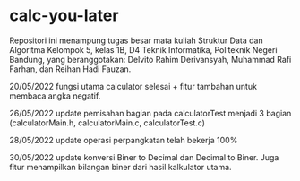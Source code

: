 # calc-you-later
Repositori ini menampung tugas besar mata kuliah Struktur Data dan Algoritma Kelompok 5, kelas 1B, D4 Teknik Informatika, Politeknik Negeri Bandung, yang beranggotakan: Delvito Rahim Derivansyah, Muhammad Rafi Farhan, dan Reihan Hadi Fauzan.

20/05/2022 fungsi utama calculator selesai + fitur tambahan untuk membaca angka negatif.

26/05/2022 update pemisahan bagian pada calculatorTest menjadi 3 bagian (calculatorMain.h, calculatorMain.c, calculatorTest.c)

28/05/2022 update operasi perpangkatan telah bekerja 100% 

30/05/2022 update konversi Biner to Decimal dan Decimal to Biner. Juga fitur menampilkan bilangan biner dari hasil kalkulator utama.